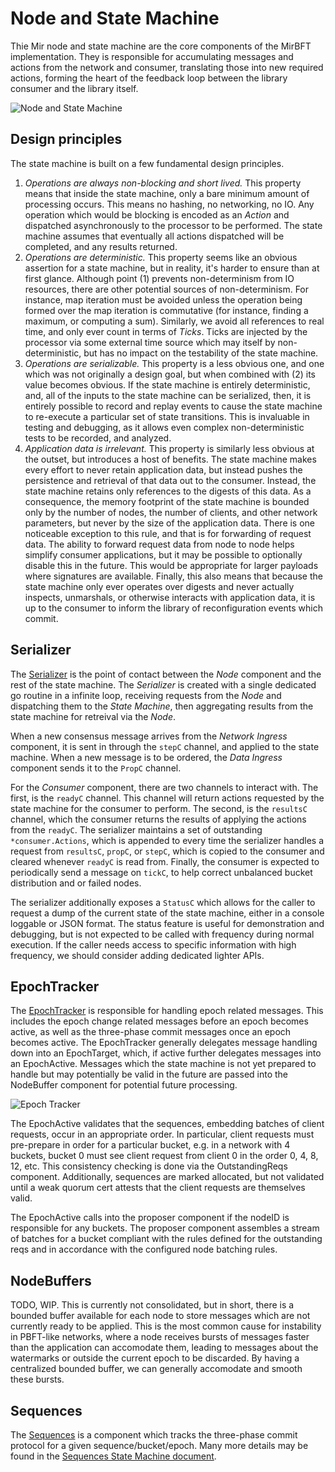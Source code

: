 # Node and State Machine

Thie Mir node and state machine are the core components of the MirBFT implementation.  They is responsible for accumulating messages and actions from the network and consumer, translating those into new required actions, forming the heart of the feedback loop between the library consumer and the library itself.

![Node and State Machine](http://yuml.me/diagram/plain/activity/(Node)->(StateMachine),(StateMachine)->(CheckpointTracker)->(NodeBuffer),(StateMachine)->(ClientWindows)->(NodeBuffer),(StateMachine)->(EpochTracker)->(NodeBuffer))

## Design principles

The state machine is built on a few fundamental design principles.

1. *Operations are always non-blocking and short lived.* This property means that inside the state machine, only a bare minimum amount of processing occurs.  This means no hashing, no networking, no IO.  Any operation which would be blocking is encoded as an *Action* and dispatched asynchronously to the processor to be performed.  The state machine assumes that eventually all actions dispatched will be completed, and any results returned.
2. *Operations are deterministic.*  This property seems like an obvious assertion for a state machine, but in reality, it's harder to ensure than at first glance.  Although point (1) prevents non-determinism from IO resources, there are other potential sources of non-determinism.  For instance, map iteration must be avoided unless the operation being formed over the map iteration is commutative (for instance, finding a maximum, or computing a sum).  Similarly, we avoid all references to real time, and only ever count in terms of *Ticks*.  Ticks are injected by the processor via some external time source which may itself by non-deterministic, but has no impact on the testability of the state machine.
3. *Operations are serializable.*  This property is a less obvious one, and one which was not originally a design goal, but when combined with (2) its value becomes obvious.  If the state machine is entirely deterministic, and, all of the inputs to the state machine can be serialized, then, it is entirely possible to record and replay events to cause the state machine to re-execute a particular set of state transitions.  This is invaluable in testing and debugging, as it allows even complex non-deterministic tests to be recorded, and analyzed.
4. *Application data is irrelevant.* This property is similarly less obvious at the outset, but introduces a host of benefits.  The state machine makes every effort to never retain application data, but instead pushes the persistence and retrieval of that data out to the consumer.  Instead, the state machine retains only references to the digests of this data.  As a consequence, the memory footprint of the state machine is bounded only by the number of nodes, the number of clients, and other network parameters, but never by the size of the application data.  There is one noticeable exception to this rule, and that is for forwarding of request data.  The ability to forward request data from node to node helps simplify consumer applications, but it may be possible to optionally disable this in the future.  This would be appropriate for larger payloads where signatures are available.  Finally, this also means that because the state machine only ever operates over digests and never actually inspects, unmarshals, or otherwise interacts with application data, it is up to the consumer to inform the library of reconfiguration events which commit.

## Serializer

The [Serializer](../serializer.go) is the point of contact between the *Node* component and the rest of the state machine.  The *Serializer* is created with a single dedicated go routine in a infinite loop, receiving requests from the *Node* and dispatching them to the *State Machine*, then aggregating results from the state machine for retreival via the *Node*.

When a new consensus message arrives from the *Network Ingress* component, it is sent in through the `stepC` channel, and applied to the state machine.  When a new message is to be ordered, the *Data Ingress* component sends it to the `PropC` channel.

For the *Consumer* component, there are two channels to interact with.  The first, is the `readyC` channel.  This channel will return actions requested by the state machine for the consumer to perform.  The second, is the `resultsC` channel, which the consumer returns the results of applying the actions from the `readyC`.  The serializer maintains a set of outstanding `*consumer.Actions`, which is appended to every time the serializer handles a request from `resultsC`, `propC`, or `stepC`, which is copied to the consumer and cleared whenever `readyC` is read from.  Finally, the consumer is expected to periodically send a message on `tickC`, to help correct unbalanced bucket distribution and or failed nodes.

The serializer additionally exposes a `StatusC` which allows for the caller to request a dump of the current state of the state machine, either in a console loggable or JSON format.  The status feature is useful for demonstration and debugging, but is not expected to be called with frequency during normal execution.  If the caller needs access to specific information with high frequency, we should consider adding dedicated lighter APIs.

## EpochTracker

The [EpochTracker](../epoch_tracker.go) is responsible for handling epoch related messages.  This includes the epoch change related messages before an epoch becomes active, as well as the three-phase commit messages once an epoch becomes active.  The EpochTracker generally delegates message handling down into an EpochTarget, which, if active further delegates messages into an EpochActive.  Messages which the state machine is not yet prepared to handle but may potentially be valid in the future are passed into the NodeBuffer component for potential future processing.

![Epoch Tracker](http://yuml.me/diagram/plain/activity/(EpochTracker)->(CurrentEpochTarget),(EpochTracker)->(PendingEpochTargets)->(NodeBuffer),(CurrentEpochTarget)->(EpochActive)->(Sequences),(EpochActive)->(NodeBuffer),(EpochTracker)->(NodeBuffer),(EpochActive)->(OutstandingReqs),(EpochActive)->(Proposer))

The EpochActive validates that the sequences, embedding batches of client requests, occur in an appropriate order.  In particular, client requests must pre-prepare in order for a particular bucket, e.g. in a network with 4 buckets, bucket 0 must see client request from client 0 in the order 0, 4, 8, 12, etc.  This consistency checking is done via the OutstandingReqs component.  Additionally, sequences are marked allocated, but not validated until a weak quorum cert attests that the client requests are themselves valid.

The EpochActive calls into the proposer component if the nodeID is responsible for any buckets.  The proposer component assembles a stream of batches for a bucket compliant with the rules defined for the outstanding reqs and in accordance with the configured node batching rules.

## NodeBuffers

TODO, WIP.  This is currently not consolidated, but in short, there is a bounded buffer available for each node to store messages which are not currently ready to be applied.  This is the most common cause for instability in PBFT-like networks, where a node receives bursts of messages faster than the application can accomodate them, leading to messages about the watermarks or outside the current epoch to be discarded.  By having a centralized bounded buffer, we can generally accomodate and smooth these bursts.

## Sequences

The [Sequences](../sequence.go) is a component which tracks the three-phase commit protocol for a given sequence/bucket/epoch.  Many more details may be found in the [Sequences State Machine document](Sequence.md).
